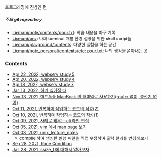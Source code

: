 프로그래밍에 진심인 편
##### 주요 git repository
- [Liemani/note/contents/pour.txt](https://github.com/Liemani/note/blob/main/diary.txt): 학습 내용을 마구 기록
- [Liemani/env](https://github.com/Liemani/env): 나의 terminal 개발 환경 설정을 위한 shell script들
- [Liemani/playground/contents](https://github.com/Liemani/playground): 다양한 실험을 하는 공간
- [Liemani/note_personal/contents/etc: pour.txt](https://github.com/Liemani/note_personal/blob/main/dump_diary.txt): 나의 생각을 쏟아내는 곳

### Contents
- [Apr 22, 2022, webserv study 5](til/20220422)
- [Apr 20, 2022, webserv study 4](til/20220420)
- [Apr 18, 2022, webserv study 3](til/20220418)
- [Jan 13, 2022, 하기 싫어질 때](article/20220113)
- [Nov 13, 2021, 핸드폰을 MacBook 의 터미널로 사용하기(router 없이, 충전기 없이)](article/20211113)
- [Oct 11, 2021, 반복하며 작업하는 코드의 작성(2)](article/20211011)
- [Oct 10, 2021, 반복하며 작업하는 코드의 작성(1)](article/20211010)
- [Oct 09, 2021, 사례로 배우는 cli 라인 편집](article/20211009)
- [Oct 05, 2021, vim 에서 man page 보기](article/20211005)
- [Oct 03, 2021, unix\_lecture\_notes](article/20211003)
	- compile 하여 생성된 실행 파일을 직접 수정하여 출력 결과를 변경해보기
- [Sep 28, 2021, Race Condition](article/20210928)
- [Jan 28, 2021, ssize\_t 에 대해서 알아보자](article/20210128)
